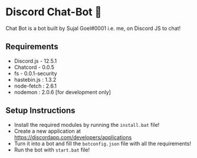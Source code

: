 # Discord Chat-Bot 🤖
Chat Bot is a bot built by Sujal Goel#0001 i.e. me, on Discord JS to chat!

## Requirements 
- Discord.js - 12.5.1
- Chatcord - 0.0.5
- fs - 0.0.1-security
- hastebin.js : 1.3.2
- node-fetch : 2.6.1
- nodemon : 2.0.6 [for development only]

## Setup Instructions
- Install the required modules by running the `install.bat` file!
- Create a new application at https://discordapp.com/developers/applications
- Turn it into a bot and fill the `botconfig.json` file with all the requirements!
- Run the bot with `start.bat` file!
